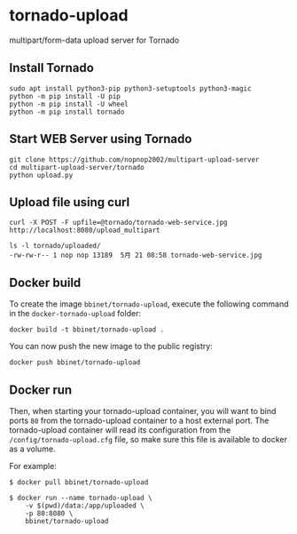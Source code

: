 # tornado-upload
multipart/form-data upload server for Tornado

## Install Tornado
```
sudo apt install python3-pip python3-setuptools python3-magic
python -m pip install -U pip
python -m pip install -U wheel
python -m pip install tornado
```

## Start WEB Server using Tornado
```
git clone https://github.com/nopnop2002/multipart-upload-server
cd multipart-upload-server/tornado
python upload.py
```

## Upload file using curl
```
curl -X POST -F upfile=@tornado/tornado-web-service.jpg http://localhost:8080/upload_multipart

ls -l tornado/uploaded/
-rw-rw-r-- 1 nop nop 13189  5月 21 08:58 tornado-web-service.jpg
```

## Docker build

To create the image `bbinet/tornado-upload`, execute the following command in the
`docker-tornado-upload` folder:

    docker build -t bbinet/tornado-upload .

You can now push the new image to the public registry:
    
    docker push bbinet/tornado-upload


## Docker run

Then, when starting your tornado-upload container, you will want to bind ports `80`
from the tornado-upload container to a host external port.
The tornado-upload container will read its configuration from the `/config/tornado-upload.cfg`
file, so make sure this file is available to docker as a volume.

For example:

    $ docker pull bbinet/tornado-upload

    $ docker run --name tornado-upload \
        -v $(pwd)/data:/app/uploaded \
        -p 80:8080 \
        bbinet/tornado-upload
